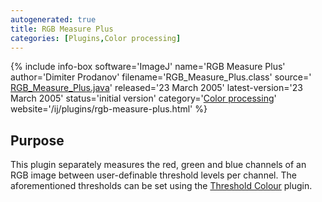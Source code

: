 ```yaml
---
autogenerated: true
title: RGB Measure Plus
categories: [Plugins,Color processing]
---
```


{% include info-box software='ImageJ' name='RGB Measure Plus' author='Dimiter Prodanov' filename='RGB\_Measure\_Plus.class' source=' [RGB\_Measure\_Plus.java](/ij/plugins/download/RGB_Measure_Plus.java)' released='23 March 2005' latest-version='23 March 2005' status='initial version' category='[Color processing](/plugin-index#color-processing)' website='/ij/plugins/rgb-measure-plus.html' %}

## Purpose

This plugin separately measures the red, green and blue channels of an RGB image between user-definable threshold levels per channel. The aforementioned thresholds can be set using the [Threshold Colour](Threshold_Colour) plugin.

 
